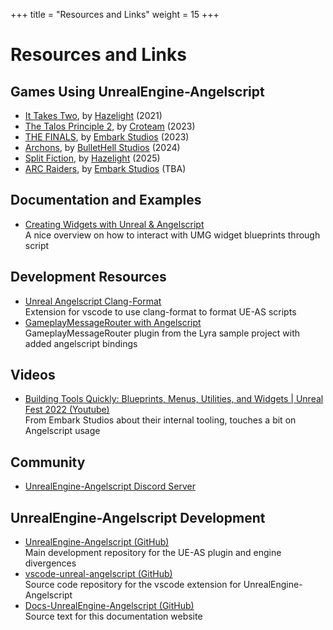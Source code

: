 +++
title = "Resources and Links"
weight = 15
+++

# Resources and Links
## Games Using UnrealEngine-Angelscript
* [It Takes Two](https://www.ea.com/games/it-takes-two), by [Hazelight](https://hazelight.se) (2021)
* [The Talos Principle 2](https://www.thetalosprinciple.com/), by [Croteam](http://www.croteam.com/) (2023)
* [THE FINALS](https://www.reachthefinals.com/), by [Embark Studios](https://www.embark-studios.com/) (2023)
* [Archons](https://store.steampowered.com/app/2779570/Archons/), by [BulletHell Studios](https://www.bullethellstudios.com/) (2024)
* [Split Fiction](https://www.ea.com/games/split-fiction/split-fiction), by [Hazelight](https://hazelight.se) (2025)
* [ARC Raiders](https://www.arcraiders.com/), by [Embark Studios](https://www.embark-studios.com/) (TBA)

## Documentation and Examples
* [Creating Widgets with Unreal & Angelscript](https://www.predictable-paul.com/blog/unreal-angelscript-widgets/)  
  A nice overview on how to interact with UMG widget blueprints through script

## Development Resources
* [Unreal Angelscript Clang-Format](https://marketplace.visualstudio.com/items?itemName=Hazelight.unreal-angelscript-clang-format)  
  Extension for vscode to use clang-format to format UE-AS scripts
* [GameplayMessageRouter with Angelscript](https://github.com/IncantaUnreal/GameplayMessageRouter)  
  GameplayMessageRouter plugin from the Lyra sample project with added angelscript bindings

## Videos
* [Building Tools Quickly: Blueprints, Menus, Utilities, and Widgets | Unreal Fest 2022 (Youtube)](https://www.youtube.com/watch?v=wJqOn88cU7o)  
  From Embark Studios about their internal tooling, touches a bit on Angelscript usage

## Community
* [UnrealEngine-Angelscript Discord Server](https://discord.gg/39wmC2e)

## UnrealEngine-Angelscript Development
* [UnrealEngine-Angelscript (GitHub)](https://github.com/Hazelight/UnrealEngine-Angelscript/tree/angelscript-master)  
  Main development repository for the UE-AS plugin and engine divergences
* [vscode-unreal-angelscript (GitHub)](https://github.com/Hazelight/vscode-unreal-angelscript)  
  Source code repository for the vscode extension for UnrealEngine-Angelscript
* [Docs-UnrealEngine-Angelscript (GitHub)](https://github.com/Hazelight/Docs-UnrealEngine-Angelscript)  
  Source text for this documentation website
